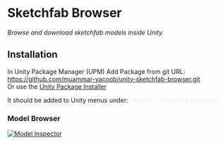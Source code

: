 # Sketchfab Browser
*Browse and download sketchfab models inside Unity.*

## Installation ##
In Unity Package Manager (UPM) Add Package from git URL:<BR>
https://github.com/muammar-yacoob/unity-sketchfab-browser.git<br>
Or use the <a href="../../releases">Unity Package Installer</a>

It should be added to Unity menus under: *<font color=#eeeeee>[Assets > Sketchfab browser]</font>*

### Model Browser
[![Model Inspector](./res/model-browser.png)](https://sketchfab.com/3d-models/starbutts-564e02a97528499388ca00d3c6bdb044)

